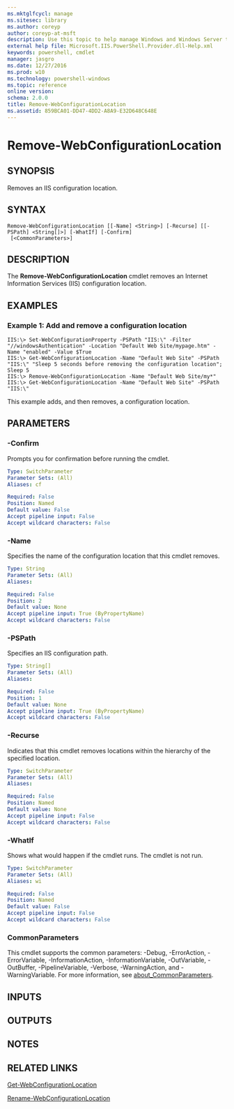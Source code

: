 ```yaml
---
ms.mktglfcycl: manage
ms.sitesec: library
ms.author: coreyp
author: coreyp-at-msft
description: Use this topic to help manage Windows and Windows Server technologies with Windows PowerShell.
external help file: Microsoft.IIS.PowerShell.Provider.dll-Help.xml
keywords: powershell, cmdlet
manager: jasgro
ms.date: 12/27/2016
ms.prod: w10
ms.technology: powershell-windows
ms.topic: reference
online version: 
schema: 2.0.0
title: Remove-WebConfigurationLocation
ms.assetid: 859BCA01-DD47-4DD2-A8A9-E32D648C648E
---
```


# Remove-WebConfigurationLocation

## SYNOPSIS
Removes an IIS configuration location.

## SYNTAX

```
Remove-WebConfigurationLocation [[-Name] <String>] [-Recurse] [[-PSPath] <String[]>] [-WhatIf] [-Confirm]
 [<CommonParameters>]
```

## DESCRIPTION
The **Remove-WebConfigurationLocation** cmdlet removes an Internet Information Services (IIS) configuration location.

## EXAMPLES

### Example 1: Add and remove a configuration location
```
IIS:\> Set-WebConfigurationProperty -PSPath "IIS:\" -Filter "//windowsAuthentication" -Location "Default Web Site/mypage.htm" -Name "enabled" -Value $True 
IIS:\> Get-WebConfigurationLocation -Name "Default Web Site" -PSPath "IIS:\" "Sleep 5 seconds before removing the configuration location"; Sleep 5 
IIS:\> Remove-WebConfigurationLocation -Name "Default Web Site/my*" 
IIS:\> Get-WebConfigurationLocation -Name "Default Web Site" -PSPath "IIS:\"
```

This example adds, and then removes, a configuration location.

## PARAMETERS

### -Confirm
Prompts you for confirmation before running the cmdlet.

```yaml
Type: SwitchParameter
Parameter Sets: (All)
Aliases: cf

Required: False
Position: Named
Default value: False
Accept pipeline input: False
Accept wildcard characters: False
```

### -Name
Specifies the name of the configuration location that this cmdlet removes.

```yaml
Type: String
Parameter Sets: (All)
Aliases: 

Required: False
Position: 2
Default value: None
Accept pipeline input: True (ByPropertyName)
Accept wildcard characters: False
```

### -PSPath
Specifies an IIS configuration path.

```yaml
Type: String[]
Parameter Sets: (All)
Aliases: 

Required: False
Position: 1
Default value: None
Accept pipeline input: True (ByPropertyName)
Accept wildcard characters: False
```

### -Recurse
Indicates that this cmdlet removes locations within the hierarchy of the specified location.

```yaml
Type: SwitchParameter
Parameter Sets: (All)
Aliases: 

Required: False
Position: Named
Default value: None
Accept pipeline input: False
Accept wildcard characters: False
```

### -WhatIf
Shows what would happen if the cmdlet runs.
The cmdlet is not run.

```yaml
Type: SwitchParameter
Parameter Sets: (All)
Aliases: wi

Required: False
Position: Named
Default value: False
Accept pipeline input: False
Accept wildcard characters: False
```

### CommonParameters
This cmdlet supports the common parameters: -Debug, -ErrorAction, -ErrorVariable, -InformationAction, -InformationVariable, -OutVariable, -OutBuffer, -PipelineVariable, -Verbose, -WarningAction, and -WarningVariable. For more information, see [about_CommonParameters](http://go.microsoft.com/fwlink/?LinkID=113216).

## INPUTS

## OUTPUTS

## NOTES

## RELATED LINKS

[Get-WebConfigurationLocation](./Get-WebConfigurationLocation.md)

[Rename-WebConfigurationLocation](./Rename-WebConfigurationLocation.md)

